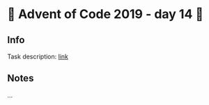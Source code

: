# 🎄 Advent of Code 2019 - day 14 🎄

## Info

Task description: [link](https://adventofcode.com/2019/day/14)

## Notes

...